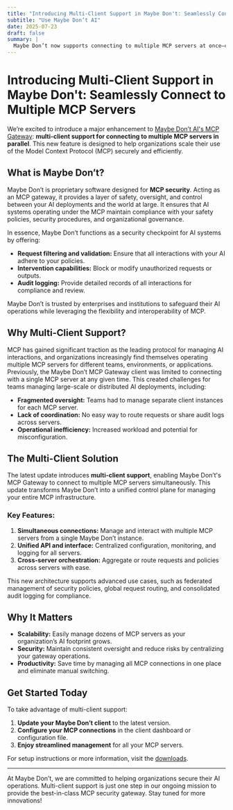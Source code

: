 ```yaml
---
title: "Introducing Multi-Client Support in Maybe Don't: Seamlessly Connect to Multiple MCP Servers"
subtitle: "Use Maybe Don’t AI"
date: 2025-07-23
draft: false
summary: |
  Maybe Don’t now supports connecting to multiple MCP servers at once—centralize control, boost security, and streamline AI ops in one place.
---
```

# Introducing Multi-Client Support in Maybe Don't: Seamlessly Connect to Multiple MCP Servers

We’re excited to introduce a major enhancement to [Maybe Don’t AI's MCP Gateway](https://maybedont.ai): **multi-client support for connecting to multiple MCP servers in parallel**. This new feature is designed to help organizations scale their use of the Model Context Protocol (MCP) securely and efficiently.

## What is Maybe Don’t?

Maybe Don’t is proprietary software designed for **MCP security**. Acting as an MCP gateway, it provides a layer of safety, oversight, and control between your AI deployments and the world at large. It ensures that AI systems operating under the MCP maintain compliance with your safety policies, security procedures, and organizational governance.

In essence, Maybe Don’t functions as a security checkpoint for AI systems by offering:

- **Request filtering and validation:** Ensure that all interactions with your AI adhere to your policies.
- **Intervention capabilities:** Block or modify unauthorized requests or outputs.
- **Audit logging:** Provide detailed records of all interactions for compliance and review.

Maybe Don’t is trusted by enterprises and institutions to safeguard their AI operations while leveraging the flexibility and interoperability of MCP.

## Why Multi-Client Support?

MCP has gained significant traction as the leading protocol for managing AI interactions, and organizations increasingly find themselves operating multiple MCP servers for different teams, environments, or applications. Previously, the Maybe Don’t MCP Gateway client was limited to connecting with a single MCP server at any given time. This created challenges for teams managing large-scale or distributed AI deployments, including:

- **Fragmented oversight:** Teams had to manage separate client instances for each MCP server.
- **Lack of coordination:** No easy way to route requests or share audit logs across servers.
- **Operational inefficiency:** Increased workload and potential for misconfiguration.

## The Multi-Client Solution

The latest update introduces **multi-client support**, enabling Maybe Don’t's MCP Gateway to connect to multiple MCP servers simultaneously. This update transforms Maybe Don’t into a unified control plane for managing your entire MCP infrastructure.

### Key Features:

1. **Simultaneous connections:** Manage and interact with multiple MCP servers from a single Maybe Don’t instance.
2. **Unified API and interface:** Centralized configuration, monitoring, and logging for all servers.
3. **Cross-server orchestration:** Aggregate or route requests and policies across servers with ease.

This new architecture supports advanced use cases, such as federated management of security policies, global request routing, and consolidated audit logging for compliance.

## Why It Matters

- **Scalability:** Easily manage dozens of MCP servers as your organization’s AI footprint grows.
- **Security:** Maintain consistent oversight and reduce risks by centralizing your gateway operations.
- **Productivity:** Save time by managing all MCP connections in one place and eliminate manual switching.

## Get Started Today

To take advantage of multi-client support:

1. **Update your Maybe Don’t client** to the latest version.
2. **Configure your MCP connections** in the client dashboard or configuration file.
3. **Enjoy streamlined management** for all your MCP servers.

For setup instructions or more information, visit the [downloads](https://maybedont.ai/download).

---

At Maybe Don’t, we are committed to helping organizations secure their AI operations. Multi-client support is just one step in our ongoing mission to provide the best-in-class MCP security gateway. Stay tuned for more innovations!
